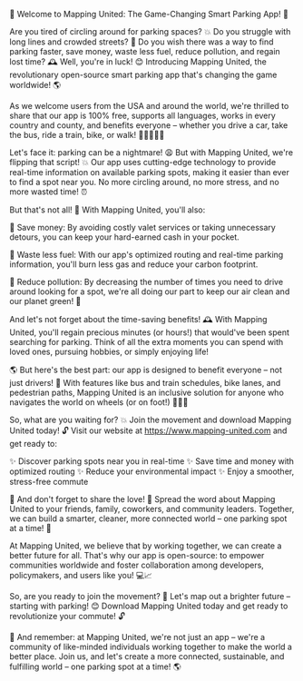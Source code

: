 🚀 Welcome to Mapping United: The Game-Changing Smart Parking App! 🚀

Are you tired of circling around for parking spaces? 💥 Do you struggle with long lines and crowded streets? 🚗 Do you wish there was a way to find parking faster, save money, waste less fuel, reduce pollution, and regain lost time? 🕰️ Well, you're in luck! 😊 Introducing Mapping United, the revolutionary open-source smart parking app that's changing the game worldwide! 🌎

As we welcome users from the USA and around the world, we're thrilled to share that our app is 100% free, supports all languages, works in every country and county, and benefits everyone – whether you drive a car, take the bus, ride a train, bike, or walk! 🚴‍♂️🚌🏃‍♀️

Let's face it: parking can be a nightmare! 😩 But with Mapping United, we're flipping that script! 💥 Our app uses cutting-edge technology to provide real-time information on available parking spots, making it easier than ever to find a spot near you. No more circling around, no more stress, and no more wasted time! ⏰

But that's not all! 🎉 With Mapping United, you'll also:

💸 Save money: By avoiding costly valet services or taking unnecessary detours, you can keep your hard-earned cash in your pocket.

🌟 Waste less fuel: With our app's optimized routing and real-time parking information, you'll burn less gas and reduce your carbon footprint.

🌿 Reduce pollution: By decreasing the number of times you need to drive around looking for a spot, we're all doing our part to keep our air clean and our planet green! 🌳

And let's not forget about the time-saving benefits! 🕰️ With Mapping United, you'll regain precious minutes (or hours!) that would've been spent searching for parking. Think of all the extra moments you can spend with loved ones, pursuing hobbies, or simply enjoying life!

🌎 But here's the best part: our app is designed to benefit everyone – not just drivers! 🚗 With features like bus and train schedules, bike lanes, and pedestrian paths, Mapping United is an inclusive solution for anyone who navigates the world on wheels (or on foot!) 🚌🏃‍♀️

So, what are you waiting for? 💥 Join the movement and download Mapping United today! 🔓 Visit our website at https://www.mapping-united.com and get ready to:

✨ Discover parking spots near you in real-time
✨ Save time and money with optimized routing
✨ Reduce your environmental impact
✨ Enjoy a smoother, stress-free commute

🌟 And don't forget to share the love! 🤝 Spread the word about Mapping United to your friends, family, coworkers, and community leaders. Together, we can build a smarter, cleaner, more connected world – one parking spot at a time! 🚀

At Mapping United, we believe that by working together, we can create a better future for all. That's why our app is open-source: to empower communities worldwide and foster collaboration among developers, policymakers, and users like you! 💻📈

So, are you ready to join the movement? 🎉 Let's map out a brighter future – starting with parking! 😊 Download Mapping United today and get ready to revolutionize your commute! 🔓

🌟 And remember: at Mapping United, we're not just an app – we're a community of like-minded individuals working together to make the world a better place. Join us, and let's create a more connected, sustainable, and fulfilling world – one parking spot at a time! 🌎